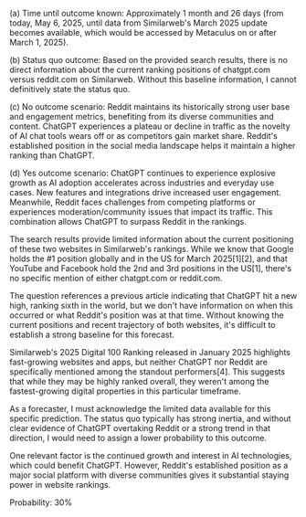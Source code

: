 (a) Time until outcome known: Approximately 1 month and 26 days (from today, May 6, 2025, until data from Similarweb's March 2025 update becomes available, which would be accessed by Metaculus on or after March 1, 2025).

(b) Status quo outcome: Based on the provided search results, there is no direct information about the current ranking positions of chatgpt.com versus reddit.com on Similarweb. Without this baseline information, I cannot definitively state the status quo.

(c) No outcome scenario: Reddit maintains its historically strong user base and engagement metrics, benefiting from its diverse communities and content. ChatGPT experiences a plateau or decline in traffic as the novelty of AI chat tools wears off or as competitors gain market share. Reddit's established position in the social media landscape helps it maintain a higher ranking than ChatGPT.

(d) Yes outcome scenario: ChatGPT continues to experience explosive growth as AI adoption accelerates across industries and everyday use cases. New features and integrations drive increased user engagement. Meanwhile, Reddit faces challenges from competing platforms or experiences moderation/community issues that impact its traffic. This combination allows ChatGPT to surpass Reddit in the rankings.

The search results provide limited information about the current positioning of these two websites in Similarweb's rankings. While we know that Google holds the #1 position globally and in the US for March 2025[1][2], and that YouTube and Facebook hold the 2nd and 3rd positions in the US[1], there's no specific mention of either chatgpt.com or reddit.com.

The question references a previous article indicating that ChatGPT hit a new high, ranking sixth in the world, but we don't have information on when this occurred or what Reddit's position was at that time. Without knowing the current positions and recent trajectory of both websites, it's difficult to establish a strong baseline for this forecast.

Similarweb's 2025 Digital 100 Ranking released in January 2025 highlights fast-growing websites and apps, but neither ChatGPT nor Reddit are specifically mentioned among the standout performers[4]. This suggests that while they may be highly ranked overall, they weren't among the fastest-growing digital properties in this particular timeframe.

As a forecaster, I must acknowledge the limited data available for this specific prediction. The status quo typically has strong inertia, and without clear evidence of ChatGPT overtaking Reddit or a strong trend in that direction, I would need to assign a lower probability to this outcome.

One relevant factor is the continued growth and interest in AI technologies, which could benefit ChatGPT. However, Reddit's established position as a major social platform with diverse communities gives it substantial staying power in website rankings.

Probability: 30%